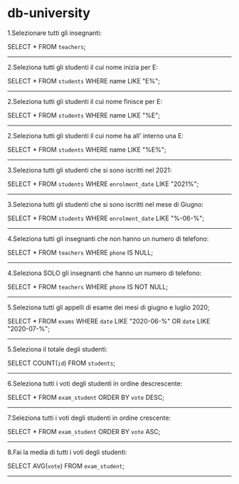 # db-university

1.Selezionare tutti gli insegnanti:

SELECT * FROM `teachers`;

------------------------------------------------------

2.Seleziona tutti gli studenti il cui nome inizia per E:

SELECT * FROM `students` WHERE name LIKE "E%";

------------------------------------------------------

2.Seleziona tutti gli studenti il cui nome finisce per E:

SELECT * FROM `students` WHERE name LIKE "%E";

------------------------------------------------------

2.Seleziona tutti gli studenti il cui nome ha all' interno una E:

SELECT * FROM `students` WHERE name LIKE "%E%";

------------------------------------------------------

3.Seleziona tutti gli studenti che si sono iscritti nel 2021: 

SELECT * FROM `students` WHERE `enrolment_date` LIKE "2021%";

------------------------------------------------------

3.Seleziona tutti gli studenti che si sono iscritti nel mese di Giugno: 

SELECT * FROM `students` WHERE `enrolment_date` LIKE "%-06-%";

------------------------------------------------------

4.Seleziona tutti gli insegnanti che non hanno un numero di telefono: 

SELECT * FROM `teachers` WHERE `phone` IS NULL;

------------------------------------------------------

4.Seleziona SOLO gli insegnanti che hanno un numero di telefono: 

SELECT * FROM `teachers` WHERE `phone` IS NOT NULL;

------------------------------------------------------

5.Seleziona tutti gli appelli di esame dei mesi di giugno e luglio 2020;

SELECT * FROM `exams` WHERE `date` LIKE "2020-06-%" OR `date` LIKE "2020-07-%";

------------------------------------------------------

5.Seleziona il totale degli studenti:

SELECT COUNT(`id`) FROM `students`;

------------------------------------------------------

6.Seleziona tutti i voti degli studenti in ordine descrescente:

SELECT * FROM `exam_student` ORDER BY `vote` DESC;

------------------------------------------------------

7.Seleziona tutti i voti degli studenti in ordine crescente: 

SELECT * FROM `exam_student` ORDER BY `vote` ASC;

------------------------------------------------------

8.Fai la media di tutti i voti degli studenti:

SELECT AVG(`vote`) FROM `exam_student`;

------------------------------------------------------